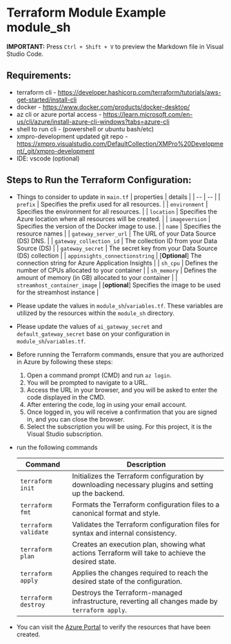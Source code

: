 # Terraform Module Example module_sh

**IMPORTANT:** Press `Ctrl + Shift + V` to preview the Markdown file in Visual Studio Code.

## Requirements:

* terraform cli - https://developer.hashicorp.com/terraform/tutorials/aws-get-started/install-cli
* docker - https://www.docker.com/products/docker-desktop/
* az cli or azure portal access - https://learn.microsoft.com/en-us/cli/azure/install-azure-cli-windows?tabs=azure-cli
* shell to run cli - (powershell or ubuntu bash/etc)
* xmpro-development updated git repo - https://xmpro.visualstudio.com/DefaultCollection/XMPro%20Development/_git/xmpro-development
* IDE: vscode (optional)

## Steps to Run the Terraform Configuration:

- Things to consider to update in `main.tf`
    |   properties                          | details                                                                       |
    | --                                    | --                                                                            |
    | `prefix`                              | Specifies the prefix used for all resources.                                  |
    | `environment`                         | Specifies the environment for all resources.                                  |
    | `location`                            | Specifies the Azure location where all resources will be created.             |
    | `imageversion`                        | Specifies the version of the Docker image to use.                             |
    | `name`                                | Specifies the resource names                                                  |
    | `gateway_server_url`                  | The URL of your Data Source (DS) DNS.                                         |
    | `gateway_collection_id`               | The collection ID from your Data Source (DS)                                  |
    | `gateway_secret`                      | The secret key from your Data Source (DS) collection                          |
    | `appinsights_connectionstring`        | [**Optional**] The connection string for Azure Application Insights           |
    | `sh_cpu`                              | Defines the number of CPUs allocated to your container                        |
    | `sh_memory`                           | Defines the amount of memory (in GB) allocated to your container              |
    | `streamhost_container_image`          | [**optional**] Specifies the image to be used for the streamhost instance     |


- Please update the values in `module_sh`/`variables.tf`. These variables are utilized by the resources within the `module_sh` directory.
- Please update the values of `ai_gateway_secret` and `default_gateway_secret` base on your configuration in `module_sh`/`variables.tf`.

- Before running the Terraform commands, ensure that you are authorized in Azure by following these steps:
    1. Open a command prompt (CMD) and run `az login`.
    2. You will be prompted to navigate to a URL.
    3. Access the URL in your browser, and you will be asked to enter the code displayed in the CMD.
    4. After entering the code, log in using your email account.
    5. Once logged in, you will receive a confirmation that you are signed in, and you can close the browser.
    6. Select the subscription you will be using. For this project, it is the Visual Studio subscription.

- run the following commands

    | Command             | Description                                                                                             |
    |---------------------|-----------------------------------------------------------------------------                            |
    | `terraform init`    | Initializes the Terraform configuration by downloading necessary plugins and setting up the backend.    |
    | `terraform fmt`     | Formats the Terraform configuration files to a canonical format and style.                              |
    | `terraform validate`| Validates the Terraform configuration files for syntax and internal consistency.                        |
    | `terraform plan`    | Creates an execution plan, showing what actions Terraform will take to achieve the desired state.       |
    | `terraform apply`   | Applies the changes required to reach the desired state of the configuration.                           |
    | `terraform destroy` | Destroys the Terraform-managed infrastructure, reverting all changes made by `terraform apply`.         |

- You can visit the [Azure Portal](https://portal.azure.com/#home) to verify the resources that have been created.



